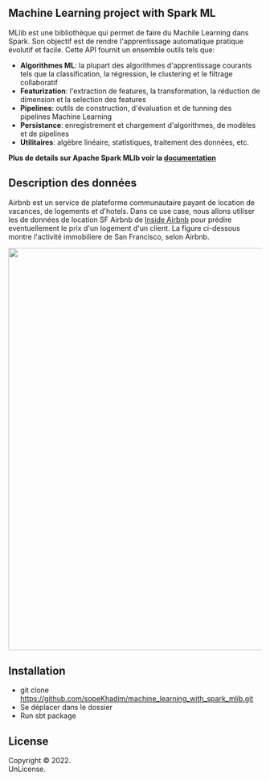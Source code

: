 ## Machine Learning project with Spark ML
MLlib est une bibliothèque qui permet de faire du Machile Learning dans Spark. Son objectif est de rendre l'apprentissage automatique pratique évolutif et facile. Cette API fournit un ensemble outils tels que:

* **Algorithmes ML**: la plupart des algorithmes d'apprentissage courants tels que la classification, la régression, le clustering et le filtrage collaboratif
* **Featurization**: l'extraction de features, la transformation, la réduction de dimension et la selection des features
* **Pipelines**: outils de construction, d'évaluation et de tunning des pipelines Machine Learning
* **Persistance**: enregistrement et chargement d'algorithmes, de modèles et de pipelines
* **Utilitaires**: algèbre linéaire, statistiques, traitement des données, etc.

**Plus de details sur Apache Spark MLIb voir la [documentation](https://spark.apache.org/docs/latest/ml-guide.html)**


## Description des données
Airbnb est un service de plateforme communautaire payant de location de vacances, de logements et d'hotels. Dans ce use case, nous allons utiliser les de données de location SF Airbnb de [Inside Airbnb](http://insideairbnb.com/get-the-data.html) pour prédire eventuellement le prix d'un logement d'un client. La figure ci-dessous montre l'activité immobiliere de San Francisco, selon Airbnb.

 <img src="http://insideairbnb.com/images/insideairbnb_graphic_site_1200px.png" style="width:800px"/>

## Installation
- git clone https://github.com/sopeKhadim/machine_learning_with_spark_mlib.git
- Se déplacer dans le dossier
- Run sbt package


## License  
Copyright © 2022.  
UnLicense.
